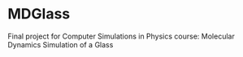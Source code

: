# MDGlass
Final project for Computer Simulations in Physics course: Molecular Dynamics Simulation of a Glass
